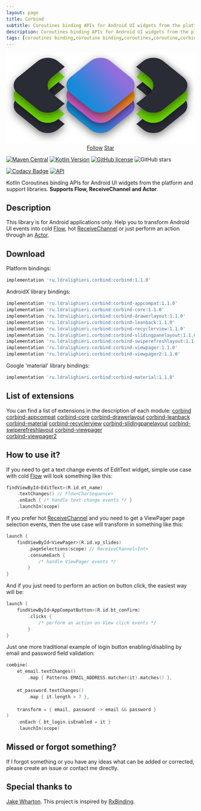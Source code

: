 ```yaml
---
layout: page
title: Corbind
subtitle: Coroutines binding APIs for Android UI widgets from the platform and support libraries.
description: Coroutines binding APIs for Android UI widgets from the platform and support libraries.
tags: [coroutines binding,coroutine binding,coroutines,coroutine,corbind,kotlin,android,receivechannel,flow,data binding]
---
```


<div style="text-align: center">
    <img src="img/corbind.svg" alt="Corbind logo"/>
</div>

<script async defer src="https://buttons.github.io/buttons.js"></script>
<div style="text-align: center">
  <a class="github-button" href="https://github.com/LDRAlighieri" data-size="large" aria-label="Follow @LDRAlighieri on GitHub">Follow</a>
  <a class="github-button" href="https://github.com/LDRAlighieri/Corbind" data-icon="octicon-star" data-size="large" aria-label="Star LDRAlighieri/Corbind on GitHub">Star</a>
</div>

[![Maven Central](https://img.shields.io/maven-central/v/ru.ldralighieri.corbind/corbind.svg)](https://search.maven.org/search?q=g:ru.ldralighieri.corbind)
[![Kotlin Version](https://img.shields.io/badge/Kotlin-v1.3.50-blue.svg)](https://kotlinlang.org)
[![GitHub license](https://img.shields.io/badge/license-Apache%20License%202.0-blue.svg?style=flat)](https://www.apache.org/licenses/LICENSE-2.0)
![GitHub stars](https://img.shields.io/github/stars/LDRAlighieri/Corbind?style=social)

[![Codacy Badge](https://api.codacy.com/project/badge/Grade/a1c9a1b1d1ce4ca7a201ab93492bf6e0)](https://www.codacy.com/app/LDRAlighieri/Corbind?utm_source=github.com&amp;utm_medium=referral&amp;utm_content=LDRAlighieri/Corbind&amp;utm_campaign=Badge_Grade)
[![API](https://img.shields.io/badge/API-14%2B-brightgreen.svg?style=flat)](https://android-arsenal.com/api?level=14)


Kotlin Coroutines binding APIs for Android UI widgets from the platform and support libraries. **Supports Flow, ReceiveChannel and Actor**.


## Description

This library is for Android applications only. Help you to transform Android UI events into cold [Flow][flow], hot [ReceiveChannel][channel] or just perform an action through an [Actor][actor].


## Download

Platform bindings:
```groovy
implementation 'ru.ldralighieri.corbind:corbind:1.1.0'
```

AndroidX library bindings:
```groovy
implementation 'ru.ldralighieri.corbind:corbind-appcompat:1.1.0'
implementation 'ru.ldralighieri.corbind:corbind-core:1.1.0'
implementation 'ru.ldralighieri.corbind:corbind-drawerlayout:1.1.0'
implementation 'ru.ldralighieri.corbind:corbind-leanback:1.1.0'
implementation 'ru.ldralighieri.corbind:corbind-recyclerview:1.1.0'
implementation 'ru.ldralighieri.corbind:corbind-slidingpanelayout:1.1.0'
implementation 'ru.ldralighieri.corbind:corbind-swiperefreshlayout:1.1.0'
implementation 'ru.ldralighieri.corbind:corbind-viewpager:1.1.0'
implementation 'ru.ldralighieri.corbind:corbind-viewpager2:1.1.0'
```

Google 'material' library bindings:
```groovy
implementation 'ru.ldralighieri.corbind:corbind-material:1.1.0'
```


## List of extensions
You can find a list of extensions in the description of each module:
[corbind]
[corbind-appcompat]
[corbind-core]
[corbind-drawerlayout]
[corbind-leanback]
[corbind-material]
[corbind-recyclerview]
[corbind-slidingpanelayout]
[corbind-swiperefreshlayout]
[corbind-viewpager]  
[corbind-viewpager2]


## How to use it?

If you need to get a text change events of EditText widget, simple use case with cold [Flow][flow] will look something like this:
```kotlin
findViewById<EditText>(R.id.et_name)
    .textChanges() // Flow<CharSequence>
    .onEach { /* handle text change events */ }
    .launchIn(scope)
```

If you prefer hot [ReceiveChannel][channel] and you need to get a ViewPager page selection events, then the use case will transform in something like this:
```kotlin
launch {
    findViewById<ViewPager>(R.id.vp_slides)
        .pageSelections(scope) // ReceiveChannel<Int>
        .consumeEach {
            /* handle ViewPager events */
        }
}
```

And if you just need to perform an action on button click, the easiest way will be:
```kotlin
launch {
    findViewById<AppCompatButton>(R.id.bt_confirm)
        .clicks {
            /* perform an action on View click events */
        }
}
```

Just one more traditional example of login button enabling/disabling by email and password field validation:
```kotlin
combine(
    et_email.textChanges()
        .map { Patterns.EMAIL_ADDRESS.matcher(it).matches() },

    et_password.textChanges()
        .map { it.length > 7 },

    transform = { email, password -> email && password }
)
    .onEach { bt_login.isEnabled = it }
    .launchIn(scope)
```


## Missed or forgot something?

If I forgot something or you have any ideas what can be added or corrected, please create an issue or contact me directly.


## Special thanks to

[Jake Wharton][jw]. This project is inspired by [RxBinding][rx].


[jw]: https://github.com/JakeWharton
[rx]: https://github.com/JakeWharton/RxBinding
[flow]: https://kotlin.github.io/kotlinx.coroutines/kotlinx-coroutines-core/kotlinx.coroutines.flow/-flow/index.html
[channel]: https://kotlin.github.io/kotlinx.coroutines/kotlinx-coroutines-core/kotlinx.coroutines.channels/-receive-channel/index.html
[actor]: https://kotlin.github.io/kotlinx.coroutines/kotlinx-coroutines-core/kotlinx.coroutines.channels/actor.html

[corbind]: https://github.com/LDRAlighieri/Corbind/tree/master/corbind
[corbind-appcompat]: https://github.com/LDRAlighieri/Corbind/tree/master/corbind-appcompat
[corbind-core]: https://github.com/LDRAlighieri/Corbind/tree/master/corbind-core
[corbind-drawerlayout]: https://github.com/LDRAlighieri/Corbind/tree/master/corbind-drawerlayout
[corbind-leanback]: https://github.com/LDRAlighieri/Corbind/tree/master/corbind-leanback
[corbind-material]: https://github.com/LDRAlighieri/Corbind/tree/master/corbind-material
[corbind-recyclerview]: https://github.com/LDRAlighieri/Corbind/tree/master/corbind-recyclerview
[corbind-slidingpanelayout]: https://github.com/LDRAlighieri/Corbind/tree/master/corbind-slidingpanelayout
[corbind-swiperefreshlayout]: https://github.com/LDRAlighieri/Corbind/tree/master/corbind-swiperefreshlayout
[corbind-viewpager]: https://github.com/LDRAlighieri/Corbind/tree/master/corbind-viewpager
[corbind-viewpager2]: https://github.com/LDRAlighieri/Corbind/tree/master/corbind-viewpager2
